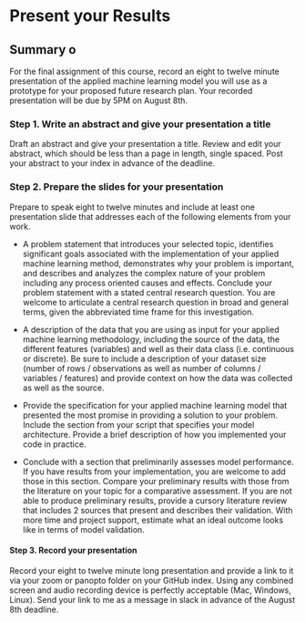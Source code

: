 # Present your Results

## Summary o

For the final assignment of this course, record an eight to twelve minute presentation of the applied machine learning model you will use as a prototype for your proposed future research plan. Your recorded presentation will be due by 5PM on August 8th.

### Step 1. Write an abstract and give your presentation a title

Draft an abstract and give your presentation a title. Review and edit your abstract, which should be less than a page in length, single spaced.  Post your abstract to your index in advance of the deadline.

### Step 2. Prepare the slides for your presentation

Prepare to speak eight to twelve minutes and include at least one presentation slide that addresses each of the following elements from your work.  

- A problem statement that introduces your selected topic, identifies significant goals associated with the implementation of your applied machine learning method, demonstrates why your problem is important, and describes and analyzes the complex nature of your problem including any process oriented causes and effects. Conclude your problem statement with a stated central research question. You are welcome to articulate a central research question in broad and general terms, given the abbreviated time frame for this investigation.
  
- A description of the data that you are using as input for your applied machine learning methodology, including the source of the data, the different features (variables) and well as their data class (i.e. continuous or discrete). Be sure to include a description of your dataset size (number of rows / observations as well as number of columns / variables / features) and provide context on how the data was collected as well as the source.
  
- Provide the specification for your applied machine learning model that presented the most promise in providing a solution to your problem. Include the section from your script that specifies your model architecture. Provide a brief description of how you implemented your code in practice.
  
- Conclude with a section that preliminarily assesses model performance. If you have results from your implementation, you are welcome to add those in this section. Compare your preliminary results with those from the literature on your topic for a comparative assessment. If you are not able to produce preliminary results, provide a cursory literature review that includes 2 sources that present and describes their validation. With more time and project support, estimate what an ideal outcome looks like in terms of model validation.

#### Step 3. Record your presentation

Record your eight to twelve minute long presentation and provide a link to it via your zoom or panopto folder on your GitHub index.  Using any combined screen and audio recording device is perfectly acceptable (Mac, Windows, Linux).  Send your link to me as a message in slack in advance of the August 8th deadline.


